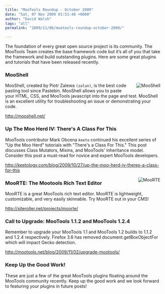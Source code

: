 ```yaml
---
title: "MooTools Roundup - October 2009"
date: "Sat, 07 Nov 2009 01:51:48 +0000"
author: "David Walsh"
tags: "all"
permalink: "2009/11/06/mootools-roundup-october-2009/"

---
```

<p>The foundation of every great open source project is its community. The MooTools Team creates the base framework code but it’s all of you that take the framework and build outstanding plugins. Here are some great plugins and tutorials that have been released recently.</p>

<h3>MooShell</h3>
<p>
<a href="http://mooshell.net"><img src="/uploads/mooshell.png" alt="MooShell" style="float:right;margin:0 0 15px 15px" /></a>
MooShell, created by Piotr Zalewa <code>(zalun)</code>, is the best code pasting tool since Pastebin.  MooShell allows you to paste your HTML, CSS, and MooTools javascript into the page and test.  MooShell is an excellent utility for troubleshooting an issue or demonstrating your code.
</p>
<p><a href="http://mooshell.net/">http://mooshell.net/</a></p>

<h3>Up The Moo Herd IV: There's A Class For This</h3>
<p>
MooTools contributor Mark Obcena <code>keeto</code> continued his excellent series of "Up the Moo Herd" tutorials with "There's a Class For This."  This post discusses Class Mutators, Mixins, and MooTools' inheritance model.  Consider this post a must-read for novice and expert MooTools developers.
</p>
<p><a href="http://keetology.com/blog/2009/10/27/up-the-moo-herd-iv-theres-a-class-for-this">http://keetology.com/blog/2009/10/27/up-the-moo-herd-iv-theres-a-class-for-this</a></p>

<a href="http://siteroller.net/projects/moorte/"><img src="/uploads/moorte.png" alt="MooRTE" style="float:right;margin:0 0 15px 15px" /></a>
<h3>MooRTE: The Mootools Rich Text Editor</h3>
<p>
MooRTE is a great MooTools rich text editor.  MooRTE is lightweight, customizable, and very easily skinnable.  Try MooRTE out in your CMS!</p>
<p><a href="http://siteroller.net/projects/moorte/">http://siteroller.net/projects/moorte/</a></p>

<h3 style="clear:both;">Call to Upgrade: MooTools 1.1.2 and MooTools 1.2.4</h3>
<p>Remember to upgrade your MooTools 1.1 and MooTools 1.2 builds to 1.1.2 and 1.2.4 respectively.  Firefox 3.6 has removed document.getBoxObjectFor which will impact Gecko detection.</p>
<p><a href="http://mootools.net/blog/2009/11/02/upgrade-mootools/">http://mootools.net/blog/2009/11/02/upgrade-mootools/</a></p>


<h3>Keep Up the Good Work!</h3>
<p>These are just a few of the great MooTools plugins floating around the MooTools community recently. Keep up the good work and we look forward to featuring your plugins in future posts!</p>
